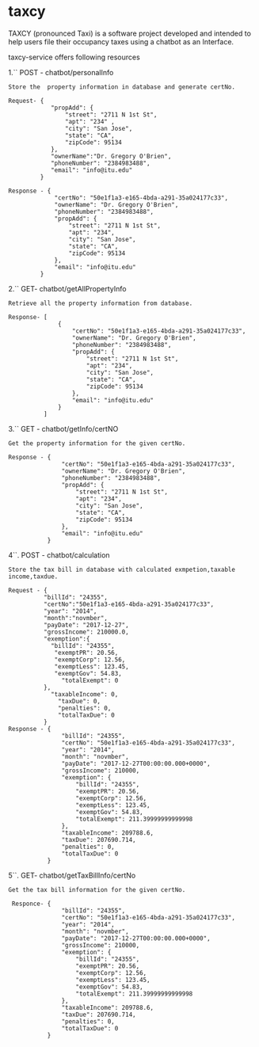 # taxcy
TAXCY (pronounced Taxi) is a software project developed and intended to help users file their occupancy taxes using a chatbot as an Interface.

taxcy-service offers following resources

1.`` POST - chatbot/personalInfo

    Store the  property information in database and generate certNo.

    Request- {
             	"propAdd": {
             		"street": "2711 N 1st St",
             		"apt": "234" ,
             		"city": "San Jose",
             		"state": "CA",
             		"zipCode": 95134 
             	},
             	"ownerName":"Dr. Gregory O'Brien",
             	"phoneNumber": "2384983488",
             	"email": "info@itu.edu"
             }
             
    Response - {
                 "certNo": "50e1f1a3-e165-4bda-a291-35a024177c33",
                 "ownerName": "Dr. Gregory O'Brien",
                 "phoneNumber": "2384983488",
                 "propAdd": {
                     "street": "2711 N 1st St",
                     "apt": "234",
                     "city": "San Jose",
                     "state": "CA",
                     "zipCode": 95134
                 },
                 "email": "info@itu.edu"
             }
             
2.``   GET- chatbot/getAllPropertyInfo

    Retrieve all the property information from database.
    
    Response- [
                  {
                      "certNo": "50e1f1a3-e165-4bda-a291-35a024177c33",
                      "ownerName": "Dr. Gregory O'Brien",
                      "phoneNumber": "2384983488",
                      "propAdd": {
                          "street": "2711 N 1st St",
                          "apt": "234",
                          "city": "San Jose",
                          "state": "CA",
                          "zipCode": 95134
                      },
                      "email": "info@itu.edu"
                  }
              ]

3.``  GET - chatbot/getInfo/certNO

    Get the property information for the given certNo.
    
    Response - {
                   "certNo": "50e1f1a3-e165-4bda-a291-35a024177c33",
                   "ownerName": "Dr. Gregory O'Brien",
                   "phoneNumber": "2384983488",
                   "propAdd": {
                       "street": "2711 N 1st St",
                       "apt": "234",
                       "city": "San Jose",
                       "state": "CA",
                       "zipCode": 95134
                   },
                   "email": "info@itu.edu"
               }
    
4``. POST - chatbot/calculation

    Store the tax bill in database with calculated exmpetion,taxable income,taxdue.
    
    Request - {
              "billId": "24355",
              "certNo":"50e1f1a3-e165-4bda-a291-35a024177c33",
              "year": "2014",
              "month":"novmber",
              "payDate": "2017-12-27",
              "grossIncome": 210000.0,
              "exemption":{
              	"billId": "24355",
              	 "exemptPR": 20.56,
              	 "exemptCorp": 12.56,
              	 "exemptLess": 123.45,
              	 "exemptGov": 54.83,
                   "totalExempt": 0
              },
                "taxableIncome": 0,
                  "taxDue": 0,
                  "penalties": 0,
                  "totalTaxDue": 0
              }
    Response - {
                   "billId": "24355",
                   "certNo": "50e1f1a3-e165-4bda-a291-35a024177c33",
                   "year": "2014",
                   "month": "novmber",
                   "payDate": "2017-12-27T00:00:00.000+0000",
                   "grossIncome": 210000,
                   "exemption": {
                       "billId": "24355",
                       "exemptPR": 20.56,
                       "exemptCorp": 12.56,
                       "exemptLess": 123.45,
                       "exemptGov": 54.83,
                       "totalExempt": 211.39999999999998
                   },
                   "taxableIncome": 209788.6,
                   "taxDue": 207690.714,
                   "penalties": 0,
                   "totalTaxDue": 0
               }

 
5``. GET- chatbot/getTaxBillInfo/certNo   
        
    Get the tax bill information for the given certNo.
     
     Responce- {
                   "billId": "24355",
                   "certNo": "50e1f1a3-e165-4bda-a291-35a024177c33",
                   "year": "2014",
                   "month": "novmber",
                   "payDate": "2017-12-27T00:00:00.000+0000",
                   "grossIncome": 210000,
                   "exemption": {
                       "billId": "24355",
                       "exemptPR": 20.56,
                       "exemptCorp": 12.56,
                       "exemptLess": 123.45,
                       "exemptGov": 54.83,
                       "totalExempt": 211.39999999999998
                   },
                   "taxableIncome": 209788.6,
                   "taxDue": 207690.714,
                   "penalties": 0,
                   "totalTaxDue": 0
               }
    